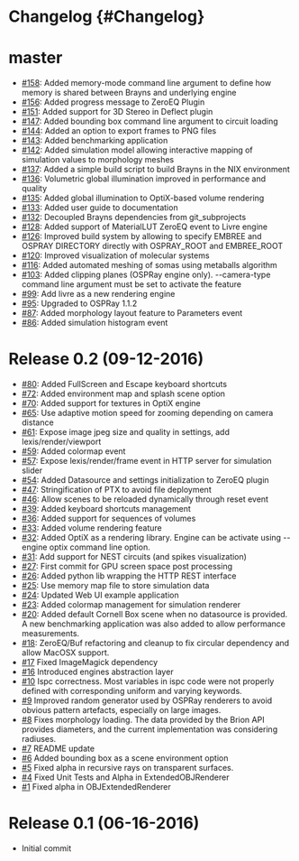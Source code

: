 Changelog {#Changelog}
=========

# master

* [#158](https://github.com/BlueBrain/Brayns/pull/158):
  Added memory-mode command line argument to define how memory is shared between Brayns and underlying engine
* [#156](https://github.com/BlueBrain/Brayns/pull/156):
  Added progress message to ZeroEQ Plugin
* [#151](https://github.com/BlueBrain/Brayns/pull/151):
  Added support for 3D Stereo in Deflect plugin
* [#147](https://github.com/BlueBrain/Brayns/pull/147):
  Added bounding box command line argument to circuit loading
* [#144](https://github.com/BlueBrain/Brayns/pull/144):
  Added an option to export frames to PNG files
* [#143](https://github.com/BlueBrain/Brayns/pull/143):
  Added benchmarking application
* [#142](https://github.com/BlueBrain/Brayns/pull/142):
  Added simulation model allowing interactive mapping of simulation values to morphology meshes
* [#137](https://github.com/BlueBrain/Brayns/pull/137):
  Added a simple build script to build Brayns in the NIX environment
* [#136](https://github.com/BlueBrain/Brayns/pull/136):
  Volumetric global illumination improved in performance and quality
* [#135](https://github.com/BlueBrain/Brayns/pull/135):
  Added global illumination to OptiX-based volume rendering
* [#133](https://github.com/BlueBrain/Brayns/pull/133):
  Added user guide to documentation
* [#132](https://github.com/BlueBrain/Brayns/pull/132):
  Decoupled Brayns dependencies from git_subprojects
* [#128](https://github.com/BlueBrain/Brayns/pull/128):
  Added support of MaterialLUT ZeroEQ event to Livre engine
* [#126](https://github.com/BlueBrain/Brayns/pull/126):
  Improved build system by allowing to specify EMBREE and OSPRAY DIRECTORY directly with OSPRAY_ROOT and EMBREE_ROOT
* [#120](https://github.com/BlueBrain/Brayns/pull/120):
  Improved visualization of molecular systems
* [#116](https://github.com/BlueBrain/Brayns/pull/116):
  Added automated meshing of somas using metaballs algorithm
* [#103](https://github.com/BlueBrain/Brayns/pull/103):
  Added clipping planes (OSPRay engine only). --camera-type command line argument must
  be set to activate the feature
* [#99](https://github.com/BlueBrain/Brayns/pull/99):
  Add livre as a new rendering engine
* [#95](https://github.com/BlueBrain/Brayns/pull/95):
  Upgraded to OSPRay 1.1.2
* [#87](https://github.com/BlueBrain/Brayns/pull/87):
  Added morphology layout feature to Parameters event
* [#86](https://github.com/BlueBrain/Brayns/pull/86):
  Added simulation histogram event

# Release 0.2 (09-12-2016)

* [#80](https://github.com/BlueBrain/Brayns/pull/80):
  Added FullScreen and Escape keyboard shortcuts
* [#72](https://github.com/BlueBrain/Brayns/pull/72):
  Added environment map and splash scene option
* [#70](https://github.com/BlueBrain/Brayns/pull/70):
  Added support for textures in OptiX engine
* [#65](https://github.com/BlueBrain/Brayns/pull/65):
  Use adaptive motion speed for zooming depending on camera distance
* [#61](https://github.com/BlueBrain/Brayns/pull/61):
  Expose image jpeg size and quality in settings, add lexis/render/viewport
* [#59](https://github.com/BlueBrain/Brayns/pull/59):
  Added colormap event
* [#57](https://github.com/BlueBrain/Brayns/pull/57):
  Expose lexis/render/frame event in HTTP server for simulation slider
* [#54](https://github.com/BlueBrain/Brayns/pull/54):
  Added Datasource and settings initialization to ZeroEQ plugin
* [#47](https://github.com/BlueBrain/Brayns/pull/47):
  Stringification of PTX to avoid file deployment
* [#46](https://github.com/BlueBrain/Brayns/pull/46):
  Allow scenes to be reloaded dynamically through reset event
* [#39](https://github.com/BlueBrain/Brayns/pull/39):
  Added keyboard shortcuts management
* [#36](https://github.com/BlueBrain/Brayns/pull/36):
  Added support for sequences of volumes
* [#33](https://github.com/BlueBrain/Brayns/pull/33):
  Added volume rendering feature
* [#32](https://github.com/BlueBrain/Brayns/pull/32):
  Added OptiX as a rendering library. Engine can be activate using --engine optix
  command line option.
* [#31](https://github.com/BlueBrain/Brayns/pull/31):
  Add support for NEST circuits (and spikes visualization)
* [#27](https://github.com/BlueBrain/Brayns/pull/27):
  First commit for GPU screen space post processing
* [#26](https://github.com/BlueBrain/Brayns/pull/26):
  Added python lib wrapping the HTTP REST interface
* [#25](https://github.com/BlueBrain/Brayns/pull/25):
  Use memory map file to store simulation data
* [#24](https://github.com/BlueBrain/Brayns/pull/24):
  Updated Web UI example application
* [#23](https://github.com/BlueBrain/Brayns/pull/23):
  Added colormap management for simulation renderer
* [#20](https://github.com/BlueBrain/Brayns/pull/20):
  Added default Cornell Box scene when no datasource is provided. A new
  benchmarking application was also added to allow performance measurements.
* [#18](https://github.com/BlueBrain/Brayns/pull/18):
  ZeroEQ/Buf refactoring and cleanup to fix circular dependency and allow MacOSX
  support.
* [#17](https://github.com/BlueBrain/Brayns/pull/17)
  Fixed ImageMagick dependency
* [#16](https://github.com/BlueBrain/Brayns/pull/16)
  Introduced engines abstraction layer
* [#10](https://github.com/BlueBrain/Brayns/pull/15)
  Ispc correctness. Most variables in ispc code were not properly defined with
  corresponding uniform and varying keywords.
* [#9](https://github.com/BlueBrain/Brayns/pull/9)
  Improved random generator used by OSPRay renderers to avoid obvious pattern
  artefacts, especially on large images.
* [#8](https://github.com/BlueBrain/Brayns/pull/8)
  Fixes morphology loading. The data provided by the Brion API provides
  diameters, and the current implementation was considering radiuses.
* [#7](https://github.com/BlueBrain/Brayns/pull/7)
  README update
* [#6](https://github.com/BlueBrain/Brayns/pull/6)
  Added bounding box as a scene environment option
* [#5](https://github.com/BlueBrain/Brayns/pull/5)
  Fixed alpha in recursive rays on transparent surfaces.
* [#4](https://github.com/BlueBrain/Brayns/pull/4)
  Fixed Unit Tests and Alpha in ExtendedOBJRenderer
* [#1](https://github.com/BlueBrain/Brayns/pull/1)
  Fixed alpha in OBJExtendedRenderer

# Release 0.1 (06-16-2016)

* Initial commit

